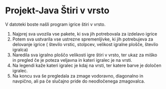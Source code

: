 # Projekt-Java Štiri v vrsto

V datoteki boste našli program igrice štiri v vrsto.

1. Najprej sva uvozila vse pakete, ki sva jih potrebovala za izdelavo igrice
2. Potem sva ustvarila vse ustrezne spremenljivke, ki jih potrebujeva za delovanje igrice ( število vrstic, stolpcev, velikost igralne plošče, število igralca)
3. Naredila sva igralno ploščo velikosti igre štiri v vrsto, ter ukaz za miško in pregled če je poteza veljavna in kateri igralec je na vrsti.
4. Na legendi kaže kateri igralec je kdaj na vrsti, ter katere barve je določen igralec.
5. Na koncu sva še pregledala za zmage vodoravno, diagonalno in navpično, ali pa če slučajno pride do neodločenega zmagovalca.

